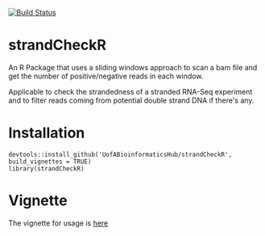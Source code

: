 [![Build Status](https://travis-ci.org/UofABioinformaticsHub/strandCheckR.svg?branch=master)](https://travis-ci.org/UofABioinformaticsHub/strandCheckR)

# strandCheckR

An R Package that uses a sliding windows approach to scan a bam file and get the number of positive/negative reads in each window. 

Applicable to check the strandedness of a stranded RNA-Seq experiment and to filter reads coming from potential double strand DNA if there's any. 

# Installation

```
devtools::install_github('UofABioinformaticsHub/strandCheckR', build_vignettes = TRUE)
library(strandCheckR)
```

# Vignette

The vignette for usage is [here](https://uofabioinformaticshub.github.io/strandCheckR/vignettes/strandCheckR.html)


